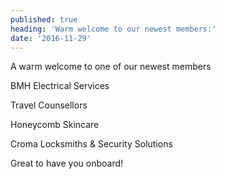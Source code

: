 ```yaml
---
published: true
heading: 'Warm welcome to our newest members:'
date: '2016-11-29'
---
```

A warm welcome to one of our newest members 

BMH Electrical Services

Travel Counsellors

Honeycomb Skincare

Croma Locksmiths & Security Solutions

Great to have you onboard!
